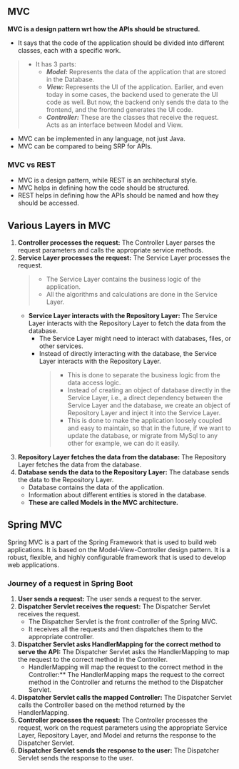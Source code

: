 ## MVC
**MVC is a design pattern wrt how the APIs should be structured.**
- It says that the code of the application should be divided into different classes, each with a specific work.
> - It has 3 parts:
>    - ***Model:*** Represents the data of the application that are stored in the Database.
>    - ***View:*** Represents the UI of the application. Earlier, and even today in some cases, the backend used to generate the UI code as well. But now, the backend only sends the data to the frontend, and the frontend generates the UI code.
>    - ***Controller:*** These are the classes that receive the request. Acts as an interface between Model and View.
- MVC can be implemented in any language, not just Java.
- MVC can be compared to being SRP for APIs.

### MVC vs REST
- MVC is a design pattern, while REST is an architectural style.
- MVC helps in defining how the code should be structured.
- REST helps in defining how the APIs should be named and how they should be accessed.

## Various Layers in MVC
1. **Controller processes the request:** The Controller Layer parses the request parameters and calls the appropriate service methods.
2. **Service Layer processes the request:** The Service Layer processes the request.
   >- The Service Layer contains the business logic of the application.
   >- All the algorithms and calculations are done in the Service Layer.
   - **Service Layer interacts with the Repository Layer:** The Service Layer interacts with the Repository Layer to fetch the data from the database.
     - The Service Layer might need to interact with databases, files, or other services.
     - Instead of directly interacting with the database, the Service Layer interacts with the Repository Layer.
       > - This is done to separate the business logic from the data access logic.
       > - Instead of creating an object of database directly in the Service Layer, i.e., a direct dependency between the Service Layer and the database, we create an object of Repository Layer and inject it into the Service Layer.
       > - This is done to make the application loosely coupled and easy to maintain, so that in the future, if we want to update the database, or migrate from MySql to any other for example, we can do it easily.
3. **Repository Layer fetches the data from the database:** The Repository Layer fetches the data from the database.
4. **Database sends the data to the Repository Layer:** The database sends the data to the Repository Layer.
     - Database contains the data of the application.
     - Information about different entities is stored in the database.
     - **These are called Models in the MVC architecture.**

## Spring MVC
Spring MVC is a part of the Spring Framework that is used to build web applications. It is based on the Model-View-Controller design pattern. It is a robust, flexible, and highly configurable framework that is used to develop web applications.

### Journey of a request in Spring Boot
1. **User sends a request:** The user sends a request to the server.
2. **Dispatcher Servlet receives the request:** The Dispatcher Servlet receives the request.
   - The Dispatcher Servlet is the front controller of the Spring MVC.
   - It receives all the requests and then dispatches them to the appropriate controller.
3. **Dispatcher Servlet asks HandlerMapping for the correct method to serve the API:** The Dispatcher Servlet asks the HandlerMapping to map the request to the correct method in the Controller.
   - HandlerMapping will map the request to the correct method in the Controller:** The HandlerMapping maps the request to the correct method in the Controller and returns the method to the Dispatcher Servlet.
4. **Dispatcher Servlet calls the mapped Controller:** The Dispatcher Servlet calls the Controller based on the method returned by the HandlerMapping.
5. **Controller processes the request:** The Controller processes the request, work on the request parameters using the appropriate Service Layer, Repository Layer, and Model and returns the response to the Dispatcher Servlet.
6. **Dispatcher Servlet sends the response to the user:** The Dispatcher Servlet sends the response to the user.